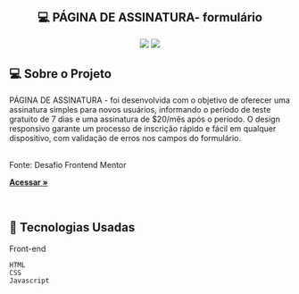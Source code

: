 <h2 align="center"> 💻 PÁGINA DE ASSINATURA- formulário</h2> 

<p align="center">
  

  <img max-width="auto" height="auto"  src="https://github.com/user-attachments/assets/3e54f655-611d-46ff-ac0e-f3246f2e1816">
  <img max-width="auto" height="auto"  src="https://github.com/user-attachments/assets/cee12b0b-609f-412c-80ca-9a5ded10374d">




</p> 


## 💻  Sobre o Projeto

PÁGINA DE ASSINATURA - foi desenvolvida com o objetivo de oferecer uma assinatura simples para novos usuários, informando o período de teste gratuito de 7 dias e uma assinatura de $20/mês após o período. O design responsivo garante um processo de inscrição rápido e fácil em qualquer dispositivo, com validação de erros nos campos do formulário.

<br>
Fonte: Desafio Frontend Mentor

<a href="https://sara01romao.github.io/sign-up-form-html-css-javascript/" target="_blank"><strong>Acessar »</strong></a>

<br>





## :rocket: Tecnologias Usadas


Front-end 
```
HTML
CSS
Javascript
```
